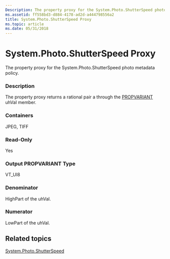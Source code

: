 ```yaml
---
Description: The property proxy for the System.Photo.ShutterSpeed photo metadata policy.
ms.assetid: ff558bd3-d884-4178-ad2d-a444798556a2
title: System.Photo.ShutterSpeed Proxy
ms.topic: article
ms.date: 05/31/2018
---
```


# System.Photo.ShutterSpeed Proxy

The property proxy for the System.Photo.ShutterSpeed photo metadata policy.

### Description

The property proxy returns a rational pair a through the [PROPVARIANT](https://msdn.microsoft.com/en-us/library/Aa380072(VS.85).aspx) uhVal member.

### Containers

JPEG, TIFF

### Read-Only

Yes

### Output PROPVARIANT Type

VT\_UI8

### Denominator

HighPart of the uhVal.

### Numerator

LowPart of the uhVal.

## Related topics

<dl> <dt>

[System.Photo.ShutterSpeed](https://msdn.microsoft.com/en-us/library/bb787267(VS.85).aspx)
</dt> </dl>

 

 




